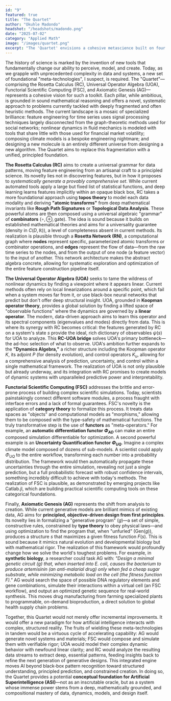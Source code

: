 ```yaml
---
id: "9"
featured: true
title: "The Quartet"
author: "Okuhle Madondo"
headshot: "/headshots/madondo.png"
date: "2025-07-02"
category: "Applied Math"
image: "/images/quartet.png"
excerpt: "The 'Quartet' envisions a cohesive metascience built on four pillars: topos-theoretic feature algebras (RC), operator-theoretic linearization of dynamics (UOA), category-theoretic composition of workflows (FSC), and type-constrained generative programs for emergent design (AG)."
---
```


The history of science is marked by the invention of new tools that fundamentally change our ability to perceive, model, and create. Today, as we grapple with unprecedented complexity in data and systems, a new set of foundational "meta-technologies", I suspect, is required. The "Quartet"—comprising the Rosetta Calculus (RC), Universal Operator Algebra (UOA), Functorial Scientific Computing (FSC), and Axiomatic Genesis (AG)—represents a cohesive vision for such a toolkit. Each pillar, while ambitious, is grounded in sound mathematical reasoning and offers a novel, systematic approach to problems currently tackled with deeply fragmented and often heuristic methods. The current landscape is a mosaic of specialized brilliance: feature engineering for time series uses signal processing techniques largely disconnected from the graph-theoretic methods used for social networks; nonlinear dynamics in fluid mechanics is modeled with tools that share little with those used for financial market volatility; composing climate models is a bespoke engineering nightmare; and designing a new molecule is an entirely different universe from designing a new algorithm. The Quartet aims to replace this fragmentation with a unified, principled foundation.

**The Rosetta Calculus (RC)** aims to create a universal grammar for data patterns, moving feature engineering from an artisanal craft to a principled science. Its novelty lies not in discovering features, but in how it proposes to *systematically generate a provably comprehensive set*. While current automated tools apply a large but fixed list of statistical functions, and deep learning learns features implicitly within an opaque black box, RC takes a more foundational approach using **topos theory** to model each data modality and deriving **"atomic transforms"** from deep mathematical invariants like **Rough Path Signatures** or **Topological Data Analysis**. These powerful atoms are then composed using a universal algebraic "grammar" of **combinators** ($\circ, \oplus, \text{gate}$). The idea is sound because it builds on established mathematical theories and aims for a universality guarantee (density in $C(D, \mathbb{R})$), a level of completeness absent in current methods. Its realization is plausible through a **Rosetta Network (RN)**, a computational graph where **nodes** represent specific, parameterized atomic transforms or combinator operations, and **edges** represent the flow of data—from the raw time series to the nodes, and from the output of one node (a feature vector) to the input of another. This network architecture makes the abstract algebra concrete, allowing for systematic exploration and optimization of the entire feature construction pipeline itself.

**The Universal Operator Algebra (UOA)** seeks to tame the wildness of nonlinear dynamics by finding a viewpoint where it appears linear. Current methods often rely on local linearizations around a specific point, which fail when a system moves far from it, or use black-box neural networks that predict but don't offer deep structural insight. UOA, grounded in **Koopman operator theory**, provides a global solution by finding a lifted space of "observable functions" where the dynamics are governed by a **linear operator**. The modern, data-driven approach aims to learn this operator and its spectral components (eigenvalues and modes) directly from data. This is where its synergy with RC becomes critical: the features generated by RC on a system's state $s$ provide the ideal, rich dictionary of observables $\psi(s)$ for UOA to analyze. This **RC-UOA bridge** solves UOA's primary bottleneck—the ad-hoc selection of what to observe. UOA's ambition further expands to the **"Dynamics Algebra,"** a richer structure including the Koopman operator $K$, its adjoint $P$ (for density evolution), and control operators $K_u$, allowing for a comprehensive analysis of prediction, uncertainty, and control within a single mathematical framework. The realization of UOA is not only plausible but already underway, and its integration with RC promises to create models of dynamic systems with unparalleled predictive power and interpretability.

**Functorial Scientific Computing (FSC)** addresses the brittle and error-prone process of building complex scientific simulations. Today, scientists painstakingly connect different software modules, a process fraught with interface errors and a lack of formal guarantees. FSC's novelty is the application of **category theory** to formalize this process. It treats data spaces as "objects" and computational models as "morphisms," allowing them to be composed with the type-safety of mathematical functions. The truly transformative step is the use of **functors** as "meta-operators." For example, an **automatic differentiation functor $\Phi_{AD}$** can make an entire composed simulation differentiable for optimization. A second powerful example is an **Uncertainty Quantification functor $\Phi_{UQ}$**. Imagine a complex climate model composed of dozens of sub-models. A scientist could apply $\Phi_{UQ}$ to the entire workflow, transforming each number into a probability distribution. The framework would then automatically propagate these uncertainties through the entire simulation, revealing not just a single prediction, but a full probabilistic forecast with robust confidence intervals, something incredibly difficult to achieve with today's methods. The realization of FSC is plausible, as demonstrated by emerging projects like Catlab.jl, which are building practical scientific computing tools on these categorical foundations.

Finally, **Axiomatic Genesis (AG)** represents the shift from analysis to creation. While current generative models are brilliant mimics of existing data, AG aims for **principled, objective-driven design from first principles**. Its novelty lies in formalizing a "generative program" ($g$)—a set of simple, constructive rules, constrained by **type theory** to obey physical laws—and using optimization to find the program that, when "unfurled" ($\text{Gen}(g)$), produces a structure $s$ that maximizes a given fitness function $F(s)$. This is sound because it mimics natural evolution and developmental biology but with mathematical rigor. The realization of this framework would profoundly change how we solve the world's toughest problems. For example, in **synthetic biology**, a researcher could task AG with: *"Design a minimal genetic circuit ($g$) that, when inserted into E. coli, causes the bacterium to produce artemisinin (an anti-malarial drug) only when fed a cheap sugar substrate, while minimizing metabolic load on the cell (the fitness function $F$)."* AG would search the space of possible DNA regulatory elements and gene combinations, simulate their interactions within a virtual cell (an FSC workflow), and output an optimized genetic sequence for real-world synthesis. This moves drug manufacturing from farming specialized plants to programmable, on-demand bioproduction, a direct solution to global health supply chain problems.

Together, this Quartet would not merely offer incremental improvements. It would offer a new paradigm for how artificial intelligence interacts with complex, structured reality. The fruits of wielding these meta-technologies in tandem would be a virtuous cycle of accelerating capability: AG would generate novel systems and materials; FSC would compose and simulate them with verifiable rigor; UOA would model their complex dynamic behavior with newfound linear clarity; and RC would analyze the resulting data streams to extract deep, essential patterns, feeding insights back to refine the next generation of generative designs. This integrated engine moves AI beyond black-box pattern recognition toward structured understanding, principled prediction, and constrained creation. In doing so, the Quartet provides a potential **conceptual foundation for Artificial Superintelligence (ASI)**—not as an inscrutable oracle, but as a system whose immense power stems from a deep, mathematically grounded, and compositional mastery of data, dynamics, models, and design itself.